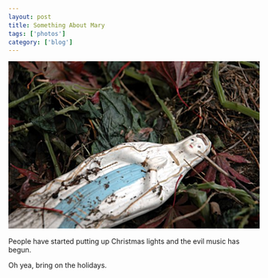 ```yaml
---
layout: post
title: Something About Mary
tags: ['photos']
category: ['blog']
---
```


![Mary :: Nikon D70 : 1/80s : f/4.5 : Flash : ISO 200](/media/2004/11/mary.jpg)

People have started putting up Christmas lights and the evil music has
begun.

Oh yea, bring on the holidays.

